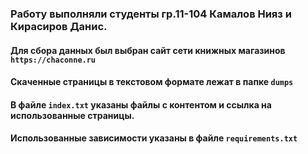 ### Работу выполняли студенты гр.11-104 Камалов Нияз и Кирасиров Данис.
#### Для сбора данных был выбран сайт сети книжных магазинов `https://chaconne.ru`

#### Скаченные страницы в текстовом формате лежат в папке `dumps`
#### В файле `index.txt` указаны файлы с контентом и ссылка на использованные страницы.
#### Использованные зависимости указаны в файле `requirements.txt`